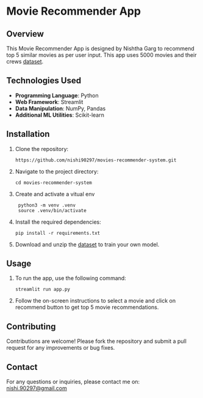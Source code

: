 # Movie Recommender App

## Overview
This Movie Recommender App is designed by Nishtha Garg to recommend top 5 similar movies as per user input. This app uses 5000 movies and their crews [dataset](https://www.kaggle.com/datasets/tmdb/tmdb-movie-metadata).

## Technologies Used
- **Programming Language**: Python
- **Web Framework**: Streamlit
- **Data Manipulation**: NumPy, Pandas
- **Additional ML Utilities**: Scikit-learn

## Installation
1. Clone the repository:
   ```
   https://github.com/nishi90297/movies-recommender-system.git

2. Navigate to the project directory:
   ```
   cd movies-recommender-system
3. Create and activate a vitual env
   ```
    python3 -m venv .venv
    source .venv/bin/activate
4. Install the required dependencies:
   ```
   pip install -r requirements.txt
5. Download and unzip the [dataset](https://www.kaggle.com/datasets/tmdb/tmdb-movie-metadata) to train your own model.


## Usage
1. To run the app, use the following command:
   ```
   streamlit run app.py
2. Follow the on-screen instructions to select a movie and click on recommend button to get top 5 movie recommendations.

## Contributing
Contributions are welcome! Please fork the repository and submit a pull request for any improvements or bug fixes.


## Contact
For any questions or inquiries, please contact me on: nishi.90297@gmail.com

